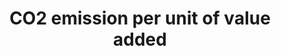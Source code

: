 ---
actual_indicator_available: Total Energy CO2 Emissions per Real Dollar of GDP
actual_indicator_available_description: Metric Tons Carbon Dioxide per Million Chained
  (2009) Dollars
data_non_statistical: false
date_metadata_updated: '2017-09-21'
date_of_national_source_publication: AUGUST 2017
disaggregation_categories: N/A
disaggregation_geography: National
goal_meta_link: http://unstats.un.org/sdgs/files/metadata-compilation/Metadata-Goal-9.pdf
goal_meta_link_page: 8
graph: longitudinal
graph_status_notes: Graphed
graph_title: Carbon Dioxide Emissions in Metric Tons per Million Chained (2009) Dollars
graph_type: line
graph_type_description: Line graph
has_metadata: true
indicator: 9.4.1
indicator_definition: CO2 emission per unit of value added is a ratio indicator between
  the carbon emission and value added. Carbon emission is estimated from the data
  on energy consumption.
indicator_name: CO2 emission per unit of value added
indicator_variable: co2_emsns_mtrc_tns_mln_usd
layout: indicator
periodicity: Annual
permalink: /9-4-1/
published: true
rationale_interpretation: Carbon emission per unit of value added is a universal indicator
  for measuring the impact of industrial production on environment. It captures the
  intensity of energy use, energy efficiency of production technology and most importantly
  use of fossil fuels. This indicator can also be presented as CO2 emission per unit
  of output.
reporting_status: complete
scheduled_update_by_national_source: MARCH 2018
sdg_goal: 9
source_agency_staff_email: maggie.woodward@eia.gov
source_agency_staff_name: Maggie Woodward
source_agency_survey_dataset: 'Energy Information Administration '
source_notes: null
source_title: null
source_url: http://www.eia.gov/totalenergy/data/monthly/
target: By 2030, upgrade infrastructure and retrofit industries to make them sustainable,
  with increased resource-use efficiency and greater adoption of clean and environmentally
  sound technologies and industrial processes, with all countries taking action in
  accordance with their respective capabilities.
target_id: '9.4'
time_period: 1949-present available
title: CO2 emission per unit of value added
un_custodial_agency: 'UNIDO, IEA (Partnering Agencies: UNEP)'
un_designated_tier: '1'
unit_of_measure: Metric Tons Carbon Dioxide per Million Chained (2009) Dollars
us_method_of_computation: Published in Table 1.7 Primary Energy Consumption, Energy
  Expenditures, and Carbon Dioxide Emissions Indicators from the Monthly Energy Review
variable_description: null
variable_notes: null
---